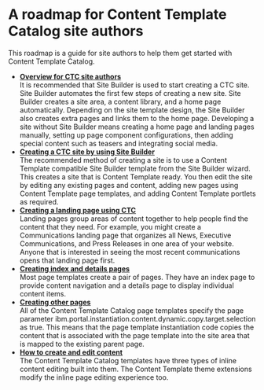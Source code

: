 # A roadmap for Content Template Catalog site authors

This roadmap is a guide for site authors to help them get started with Content Template Catalog.

-   **[Overview for CTC site authors](../ctc/ctc_design_overview.md)**  
It is recommended that Site Builder is used to start creating a CTC site. Site Builder automates the first few steps of creating a new site. Site Builder creates a site area, a content library, and a home page automatically. Depending on the site template design, the Site Builder also creates extra pages and links them to the home page. Developing a site without Site Builder means creating a home page and landing pages manually, setting up page component configurations, then adding special content such as teasers and integrating social media.
-   **[Creating a CTC site by using Site Builder](../ctc/ctc_design_create_sb.md)**  
The recommended method of creating a site is to use a Content Template compatible Site Builder template from the Site Builder wizard. This creates a site that is Content Template ready. You then edit the site by editing any existing pages and content, adding new pages using Content Template page templates, and adding Content Template portlets as required.
-   **[Creating a landing page using CTC](../ctc/ctc_design_landing.md)**  
Landing pages group areas of content together to help people find the content that they need. For example, you might create a Communications landing page that organizes all News, Executive Communications, and Press Releases in one area of your website. Anyone that is interested in seeing the most recent communications opens that landing page first.
-   **[Creating index and details pages](../ctc/ctc_design_qs_idx.md)**  
Most page templates create a pair of pages. They have an index page to provide content navigation and a details page to display individual content items.
-   **[Creating other pages](../ctc/ctc_design_pg.md)**  
All of the Content Template Catalog page templates specify the page parameter ibm.portal.instantiation.content.dynamic.copy.target.selection as true. This means that the page template instantiation code copies the content that is associated with the page template into the site area that is mapped to the existing parent page.
-   **[How to create and edit content](../ctc/ctc_arch_inline.md)**  
The Content Template Catalog templates have three types of inline content editing built into them. The Content Template theme extensions modify the inline page editing experience too.


